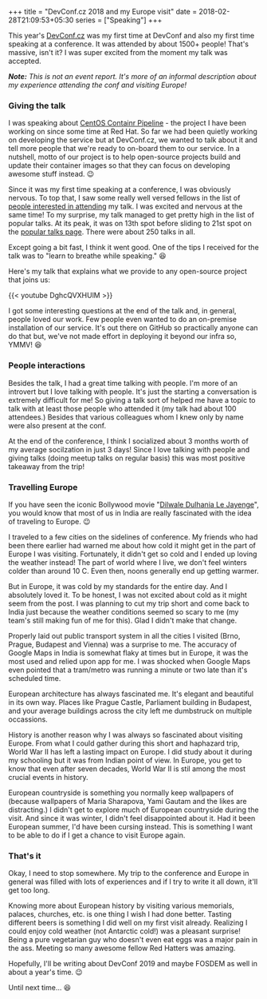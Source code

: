 +++
title = "DevConf.cz 2018 and my Europe visit"
date = 2018-02-28T21:09:53+05:30
series = ["Speaking"]
+++

This year's [DevConf.cz](https://devconf.info/cz/2018) was my first time at
DevConf and also my first time speaking at a conference. It was attended by
about 1500+ people! That's massive, isn't it? I was super excited from the
moment my talk was accepted.

***Note:*** *This is not an event report. It's more of an informal description
about my experience attending the conf and visiting Europe!*

### Giving the talk

I was speaking about [CentOS Containr Pipeline](https://registry.centos.org/) -
the project I have been working on since some time at Red Hat. So far we had
been quietly working on developing the service but at DevConf.cz, we wanted to
talk about it and tell more people that we're ready to on-board them to our
service. In a nutshell, motto of our project is to help open-source projects
build and update their container images so that they can focus on developing
awesome stuff instead. :wink:

Since it was my first time speaking at a conference, I was obviously nervous.
To top that, I saw some really well versed fellows in the list of [people
interested in
attending](https://devconfcz2018.sched.com/event/DJVg/git-push-to-build-test-and-scan-your-containers)
my talk. I was excited and nervous at the same time! To my surprise, my talk
managed to get pretty high in the list of popular talks. At its peak, it was on
13th spot before sliding to 21st spot on the [popular talks
page](https://devconfcz2018.sched.com/popular). There were about 250 talks in
all.

Except going a bit fast, I think it went good. One of the tips I received for
the talk was to "learn to breathe while speaking." :laughing:

Here's my talk that explains what we provide to any open-source project that
joins us:

{{< youtube DghcQVXHUlM >}}

I got some interesting questions at the end of the talk and, in general, people
loved our work. Few people even wanted to do an on-premise installation of our
service. It's out there on GitHub so practically anyone can do that but, we've
not made effort in deploying it beyond our infra so, YMMV! :laughing:

### People interactions

Besides the talk, I had a great time talking with people. I'm more of an
introvert but I love talking with people. It's just the starting a conversation
is extremely difficult for me! So giving a talk sort of helped me have a topic
to talk with at least those people who attended it (my talk had about 100
attendees.) Besides that various colleagues whom I knew only by name were also
present at the conf.

At the end of the conference, I think I socialized about 3 months worth of my
average socilzation in just 3 days! Since I love talking with people and giving
talks (doing meetup talks on regular basis) this was most positive takeaway
from the trip!

### Travelling Europe

If you have seen the iconic Bollywood movie "[Dilwale Dulhania Le
Jayenge](www.imdb.com/title/tt0112870/)", you would know that most of us in
India are really fascinated with the idea of traveling to Europe. :wink:

I traveled to a few cities on the sidelines of conference. My friends who had
been there earlier had warned me about how cold it might get in the part of
Europe I was visiting. Fortunately, it didn't get so cold and I ended up loving
the weather instead! The part of world where I live, we don't feel winters
colder than around 10 C. Even then, noons generally end up getting warmer.

But in Europe, it was cold by my standards for the entire day. And I absolutely
loved it. To be honest, I was not excited about cold as it might seem from the
post. I was planning to cut my trip short and come back to India just because
the weather conditions seemed so scary to me (my team's still making fun of me
for this). Glad I didn't make that change.

Properly laid out public transport system in all the cities I visited (Brno,
Prague, Budapest and Vienna) was a surprise to me. The accuracy of Google Maps
in India is somewhat flaky at times but in Europe, it was the most used and
relied upon app for me. I was shocked when Google Maps even pointed that a
tram/metro was running a minute or two late than it's scheduled time.

European architecture has always fascinated me. It's elegant and beautiful in
its own way. Places like Prague Castle, Parliament building in Budapest, and
your average buildings across the city left me dumbstruck on multiple
occassions.

History is another reason why I was always so fascinated about visiting Europe.
From what I could gather during this short and haphazard trip, World War II
has left a lasting impact on Europe. I did study about it during my schooling
but it was from Indian point of view. In Europe, you get to know that even
after seven decades, World War II is stil among the most crucial events in
history.

European countryside is something you normally keep wallpapers of (because
wallpapers of Maria Sharapova, Yami Gautam and the likes are distracting.) I
didn't get to explore much of European countryside during the visit. And since
it was winter, I didn't feel disappointed about it. Had it been European
summer, I'd have been cursing instead. This is something I want to be able to
do if I get a chance to visit Europe again.

### That's it

Okay, I need to stop somewhere. My trip to the conference and Europe in general
was filled with lots of experiences and if I try to write it all down, it'll
get too long.

Knowing more about European history by visiting various memorials, palaces,
churches, etc. is one thing I wish I had done better. Tasting different beers
is something I did well on my first visit already. Realizing I could enjoy
cold weather (not Antarctic cold!) was a pleasant surprise! Being a pure
vegetarian guy who doesn't even eat eggs was a major pain in the ass. Meeting
so many awesome fellow Red Hatters was amazing.

Hopefully, I'll be writing about DevConf 2019 and maybe FOSDEM as well in about
a year's time. :wink:

Until next time... :laughing:
